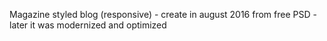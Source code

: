 Magazine styled blog (responsive) - create in august 2016 from free PSD - later it was modernized and optimized


